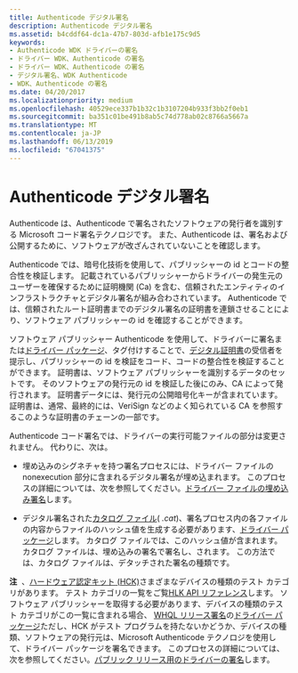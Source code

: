 ```yaml
---
title: Authenticode デジタル署名
description: Authenticode デジタル署名
ms.assetid: b4cddf64-dc1a-47b7-803d-afb1e175c9d5
keywords:
- Authenticode WDK ドライバーの署名
- ドライバー WDK、Authenticode の署名
- ドライバー WDK、Authenticode の署名
- デジタル署名、WDK Authenticode
- WDK、Authenticode の署名
ms.date: 04/20/2017
ms.localizationpriority: medium
ms.openlocfilehash: 40529ece337b1b32c1b3107204b933f3bb2f0eb1
ms.sourcegitcommit: ba351c01be491b8ab5c74d778ab02c8766a5667a
ms.translationtype: MT
ms.contentlocale: ja-JP
ms.lasthandoff: 06/13/2019
ms.locfileid: "67041375"
---
```

# <a name="authenticode-digital-signatures"></a>Authenticode デジタル署名


Authenticode は、Authenticode で署名されたソフトウェアの発行者を識別する Microsoft コード署名テクノロジです。 また、Authenticode は、署名および公開するために、ソフトウェアが改ざんされていないことを確認します。

Authenticode では、暗号化技術を使用して、パブリッシャーの id とコードの整合性を検証します。 記載されているパブリッシャーからドライバーの発生元のユーザーを確保するために証明機関 (Ca) を含む、信頼されたエンティティのインフラストラクチャとデジタル署名が組み合わされています。 Authenticode では、信頼されたルート証明書までのデジタル署名の証明書を連鎖させることにより、ソフトウェア パブリッシャーの id を確認することができます。

ソフトウェア パブリッシャー Authenticode を使用して、ドライバーに署名または[ドライバー パッケージ](driver-packages.md)、タグ付けすることで、[デジタル証明書](digital-certificates.md)の受信者を提示し、パブリッシャーの id を検証をコード、コードの整合性を検証することができます。 証明書は、ソフトウェア パブリッシャーを識別するデータのセットです。 そのソフトウェアの発行元の id を検証した後にのみ、CA によって発行されます。 証明書データには、発行元の公開暗号化キーが含まれています。 証明書は、通常、最終的には、VeriSign などのよく知られている CA を参照するこのような証明書のチェーンの一部です。

Authenticode コード署名では、ドライバーの実行可能ファイルの部分は変更されません。 代わりに、次は。

-   埋め込みのシグネチャを持つ署名プロセスには、ドライバー ファイルの nonexecution 部分に含まれるデジタル署名が埋め込まれます。 このプロセスの詳細については、次を参照してください。[ドライバー ファイルの埋め込み署名](embedded-signatures-in-a-driver-file.md)します。

-   デジタル署名された[カタログ ファイル](catalog-files.md)( *.cat*)、署名プロセス内の各ファイルの内容からファイルのハッシュ値を生成する必要があります、[ドライバー パッケージ](driver-packages.md)します。 カタログ ファイルでは、このハッシュ値が含まれます。 カタログ ファイルは、埋め込みの署名で署名し、されます。 この方法では、カタログ ファイルは、デタッチされた署名の種類です。

**注**  、[ハードウェア認定キット (HCK)](https://go.microsoft.com/fwlink/p/?linkid=227016)さまざまなデバイスの種類のテスト カテゴリがあります。 テスト カテゴリの一覧をご覧[HLK API リファレンス](https://docs.microsoft.com/windows-hardware/test/hlk/api/hlk-api-reference)します。 ソフトウェア パブリッシャーを取得する必要があります、デバイスの種類のテスト カテゴリがこの一覧に含まれる場合、 [WHQL リリース署名](whql-release-signature.md)の[ドライバー パッケージ](driver-packages.md)ただし、HCK がテスト プログラムを持たないかどうか、デバイスの種類、ソフトウェアの発行元は、Microsoft Authenticode テクノロジを使用して、ドライバー パッケージを署名できます。 このプロセスの詳細については、次を参照してください。[パブリック リリース用のドライバーの署名](signing-drivers-for-public-release.md)します。

 

 

 





